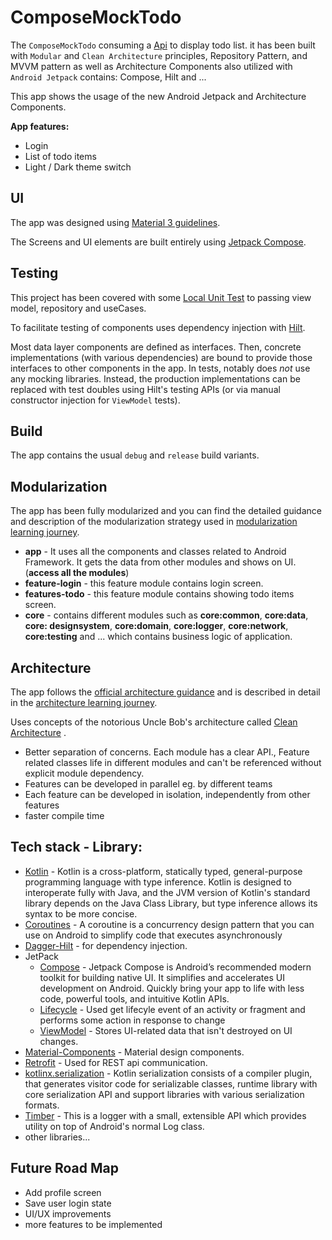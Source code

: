# ComposeMockTodo

The `ComposeMockTodo` consuming
a [Api](https://jsonplaceholder.typicode.com/) to display todo list. it
has been built with `Modular` and `Clean Architecture` principles, Repository Pattern, and MVVM
pattern as well as Architecture Components also
utilized with `Android Jetpack` contains: Compose, Hilt and ...

This app shows the usage of the new Android Jetpack and Architecture Components.

**App features:**

- Login
- List of todo items
- Light / Dark theme switch


## UI
The app was designed using [Material 3 guidelines](https://m3.material.io/).

The Screens and UI elements are built entirely using [Jetpack Compose](https://developer.android.com/jetpack/compose).

## Testing
This project has been covered with
some [Local Unit Test](https://developer.android.com/training/testing/unit-testing/local-unit-tests)
to passing view model, repository and useCases.

To facilitate testing of components uses dependency injection with
[Hilt](https://developer.android.com/training/dependency-injection/hilt-android).

Most data layer components are defined as interfaces.
Then, concrete implementations (with various dependencies) are bound to provide those interfaces to
other components in the app.
In tests, notably does _not_ use any mocking libraries.
Instead, the production implementations can be replaced with test doubles using Hilt's testing APIs
(or via manual constructor injection for `ViewModel` tests).

## Build

The app contains the usual `debug` and `release` build variants.

## Modularization

The app has been fully modularized and you can find the detailed guidance and
description of the modularization strategy used in
[modularization learning journey](docs/ModularizationLearningJourney.md).

* **app** - It uses all the components and classes related to Android Framework. It gets the data
  from other modules and shows on UI. (**access all the modules**)
* **feature-login** - this feature module contains login screen.
* **features-todo** - this feature module contains showing todo items screen.
* **core** - contains different modules such as **core:common**, **core:data**, **core:
  designsystem**, **core:domain**, **core:logger**, **core:network**, **core:testing** and ...
  which contains business logic of application.



## Architecture

The app follows the
[official architecture guidance](https://developer.android.com/topic/architecture)
and is described in detail in the
[architecture learning journey](docs/ArchitectureLearningJourney.md).

Uses concepts of the notorious Uncle Bob's architecture
called [Clean Architecture](https://blog.cleancoder.com/uncle-bob/2012/08/13/the-clean-architecture.html)
.

* Better separation of concerns. Each module has a clear API., Feature related classes life in
  different modules and can't be referenced without explicit module dependency.
* Features can be developed in parallel eg. by different teams
* Each feature can be developed in isolation, independently from other features
* faster compile time

## Tech stack - Library:

- [Kotlin](https://kotlinlang.org/) - Kotlin is a cross-platform, statically typed, general-purpose
  programming language with type inference. Kotlin is designed to interoperate fully with Java, and
  the JVM version of Kotlin's standard library depends on the Java Class Library, but type inference
  allows its syntax to be more concise.
- [Coroutines](https://github.com/Kotlin/kotlinx.coroutines) - A coroutine is a concurrency design
  pattern that you can use on Android to simplify code that executes asynchronously
- [Dagger-Hilt](https://developer.android.com/training/dependency-injection/hilt-android) - for
  dependency injection.
- JetPack
    - [Compose]("https://developer.android.com/jetpack/compose") - Jetpack Compose is Android’s
      recommended modern toolkit for building native UI. It simplifies and accelerates UI
      development on Android. Quickly bring your app to life with less code, powerful tools, and
      intuitive Kotlin APIs.
    - [Lifecycle](https://developer.android.com/jetpack/androidx/releases/lifecycle) - Used get
      lifecyle event of an activity or fragment and performs some action in response to change
    - [ViewModel](https://developer.android.com/topic/libraries/architecture/viewmodel) - Stores
      UI-related data that isn't destroyed on UI changes.
- [Material-Components](https://github.com/material-components/material-components-android) -
  Material design components.
- [Retrofit](https://github.com/square/retrofit) - Used for REST api communication.
- [kotlinx.serialization](https://github.com/Kotlin/kotlinx.serialization) - Kotlin serialization consists of a compiler plugin, that generates visitor code for serializable classes, runtime library with core serialization API and support libraries with various serialization formats.
- [Timber]("https://github.com/JakeWharton/timber") - This is a logger with a small, extensible API
  which provides utility on top of Android's normal Log class.
- other libraries...


## Future Road Map

- Add profile screen
- Save user login state
- UI/UX improvements
- more features to be implemented


